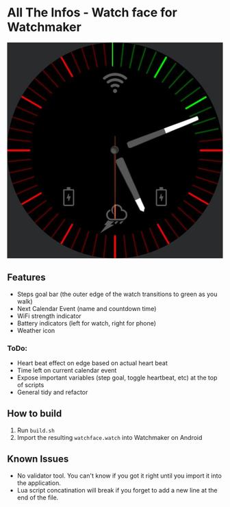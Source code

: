 All The Infos  - Watch face for Watchmaker
==========================================

![All The Infos](src/preview.jpg)

Features
--------

- Steps goal bar (the outer edge of the watch transitions to green as you walk)
- Next Calendar Event (name and countdown time)
- WiFi strength indicator
- Battery indicators (left for watch, right for phone)
- Weather icon

### ToDo:

- Heart beat effect on edge based on actual heart beat
- Time left on current calendar event
- Expose important variables (step goal, toggle heartbeat, etc) at the top of scripts
- General tidy and refactor

How to build
------------

1. Run `build.sh`
2. Import the resulting `watchface.watch` into Watchmaker on Android

Known Issues
------------

- No validator tool. You can't know if you got it right until you import it
  into the application.
- Lua script concatination will break if you forget to add a new line at the
  end of the file.
